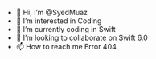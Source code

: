 - 👋 Hi, I’m @SyedMuaz
- 👀 I’m interested in Coding
- 🌱 I’m currently coding in Swift
- 💞️ I’m looking to collaborate on Swift 6.0
- 📫 How to reach me Error 404

<!---
SMH-7/SMH-7 is a ✨ special ✨ repository because its `README.md` (this file) appears on your GitHub profile.
You can click the Preview link to take a look at your changes.
--->
